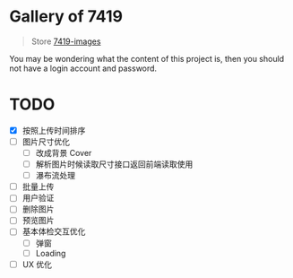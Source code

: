 # Gallery of 7419

> Store [7419-images](https://github.com/justwink/7419-images/)

You may be wondering what the content of this project is, then you should not have a login account and password.

# TODO

- [x] 按照上传时间排序
- [ ] 图片尺寸优化
  - [ ] 改成背景 Cover
  - [ ] 解析图片时候读取尺寸接口返回前端读取使用
  - [ ] 瀑布流处理
- [ ] 批量上传
- [ ] 用户验证
- [ ] 删除图片
- [ ] 预览图片
- [ ] 基本体检交互优化
  - [ ] 弹窗
  - [ ] Loading
- [ ] UX 优化